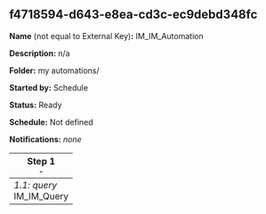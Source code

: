 ## f4718594-d643-e8ea-cd3c-ec9debd348fc

**Name** (not equal to External Key)**:** IM_IM_Automation

**Description:** n/a

**Folder:** my automations/

**Started by:** Schedule

**Status:** Ready

**Schedule:** Not defined

**Notifications:** _none_


| Step 1<br>_<small>-</small>_ |
| --- |
| _1.1: query_<br>IM_IM_Query |
